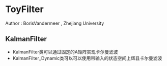 # ToyFilter
Author : BorisVandermeer , Zhejiang University

## KalmanFilter
- KalmanFilter类可以通过固定的A矩阵实现卡尔曼滤波
- KalmanFilter_Dynamic类可以可以使用带输入的状态空间上辉县卡尔曼滤波
